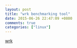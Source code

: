 ```yaml
---
layout: post
title: "wrk benchmarking tool"
date: 2015-06-26 22:47:09 +0800
comments: true
categories: ["linux"]
---
```



<!-- more -->

[wrk]

[wrk]:https://github.com/wg/wrk